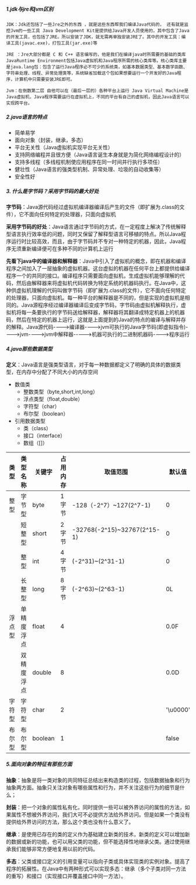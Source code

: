##### 1.jdk与jre和jvm区别

```
JDK：Jdk还包括了一些Jre之外的东西 ，就是这些东西帮我们编译Java代码的， 还有就是监控Jvm的一些工具 Java Development Kit是提供给Java开发人员使用的，其中包含了Java的开发工具，也包括了JRE。所以安装了JDK，就无需再单独安装JRE了。其中的开发工具：编译工具(javac.exe)，打包工具(jar.exe)等
```



```
JRE ：Jre大部分都是 C 和 C++ 语言编写的，他是我们在编译java时所需要的基础的类库 JavaRuntime Environment包括Java虚拟机和Java程序所需的核心类库等。核心类库主要是java.lang包：包含了运行Java程序必不可少的系统类，如基本数据类型、基本数学函数、字符串处理、线程、异常处理类等，系统缺省加载这个包如果想要运行一个开发好的Java程序，计算机中只需要安装JRE即可。
```

```
Jvm：在倒数第二层 由他可以在（最后一层的）各种平台上运行 Java Virtual Machine是Java虚拟机，Java程序需要运行在虚拟机上，不同的平台有自己的虚拟机，因此Java语言可以实现跨平台。
```

##### 2.java语言的特点

* 简单易学
* 面向对象（封装，继承，多态）
* 平台无关性（Java虚拟机实现平台无关性）
* 支持网络编程并且很方便（Java语言诞生本身就是为简化网络编程设计的）
* 支持多线程（多线程机制使应用程序在同一时间并行执行多项任）
* 健壮性（Java语言的强类型机制、异常处理、垃圾的自动收集等）
* 安全性好



##### 3. 什么是字节码？采用字节码的最大好处

**字节码**：Java源代码经过虚拟机编译器编译后产生的文件（即扩展为.class的文件），它不面向任何特定的处理器，只面向虚拟机

**采用字节码的好处**：Java语言通过字节码的方式，在一定程度上解决了传统解释型语言执行效率低的问题，同时又保留了解释型语言可移植的特点。所以Java程序运行时比较高效，而且，由于字节码并不专对一种特定的机器，因此，Java程序无须重新编译便可在多种不同的计算机上运行

**先看下java中的编译器和解释器**：Java中引入了虚拟机的概念，即在机器和编译程序之间加入了一层抽象的虚拟机器。这台虚拟的机器在任何平台上都提供给编译程序一个的共同的接口。编译程序只需要面向虚拟机，生成虚拟机能够理解的代码，然后由解释器来将虚拟机代码转换为特定系统的机器码执行。在Java中，这种供虚拟机理解的代码叫做字节码（即扩展为.class的文件），它不面向任何特定的处理器，只面向虚拟机。每一种平台的解释器是不同的，但是实现的虚拟机是相同的。Java源程序经过编译器编译后变成字节码，字节码由虚拟机解释执行，虚拟机将每一条要执行的字节码送给解释器，解释器将其翻译成特定机器上的机器码，然后在特定的机器上运行，这就是上面提到的Java的特点的编译与解释并存的解释。Java源代码---->编译器---->jvm可执行的Java字节码(即虚拟指令)---->jvm---->jvm中解释器----->机器可执行的二进制机器码---->程序运行

##### 4.java那些数据类型

**定义**：Java语言是强类型语言，对于每一种数据都定义了明确的具体的数据类型，在内存中分配了不同大小的内存空间

* 数值类
  * 整数类型（byte,short,int,long）
  * 浮点类型（float,double）
  * 字符型（char）
  * 布尔型（boolean）
* 引用数据类型
  * 类（class）
  * 接口（interface）
  * 数组（[]）

| 类型   | 类型名称   | 关键字  | 占用内存 | 取值范围                    | 默认值   |
| ------ | ---------- | ------- | -------- | --------------------------- | -------- |
| 整型   | 字节型     | byte    | 1字节    | -128（-2^7）~127(2^7-1)     | 0        |
|        | 短整型     | short   | 2字节    | -32768(-2^15)~32767(2^15-1) | 0        |
|        | 整型       | int     | 4字节    | (-2^31)~(2^31-1)            | 0        |
|        | 长整型     | long    | 8字节    | (-2^63)~(2^63-1)            | 0L       |
| 浮点型 | 单精度浮点 | float   | 4        |                             | 0.0F     |
|        | 双精度浮点 | double  | 8        |                             | 0.0D     |
| 字符型 | 字符型     | char    | 2        |                             | '\u0000' |
| 布尔型 | 布尔型     | boolean | 1        |                             | false    |

##### 5.面向对象的特征有那些方面

**抽象**：抽象是将一类对象的共同特征总结出来构造类的过程，包括数据抽象和行为抽象两方面。抽象只关注对象有哪些属性和行为，并不关注这些行为的细节是什么；

**封装**：把一个对象的属性私有化，同时提供一些可以被外界访问的属性的方法，如果属性不想被外界访问，我们大可不必提供方法给外界访问。但是如果一个类没有提供给外界访问的方法，那么这个类也没有什么意义了。

**继承**：是使用已存在的类的定义作为基础建立新类的技术，新类的定义可以增加新的数据或新的功能，也可以用父类的功能，但不能选择性地继承父类。通过使用继承我们能够非常方便地复用以前的代码。

**多态**：父类或接口定义的引用变量可以指向子类或具体实现类的实例对象。提高了程序的拓展性。在Java中有两种形式可以实现多态：继承（多个子类对同一方法的重写）和接口（实现接口并覆盖接口中同一方法）。

